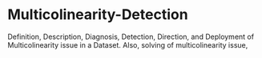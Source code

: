 # Multicolinearity-Detection
Definition, Description, Diagnosis, Detection, Direction, and Deployment of Multicolinearity issue in a Dataset.  Also, solving of multicolinearity issue,
